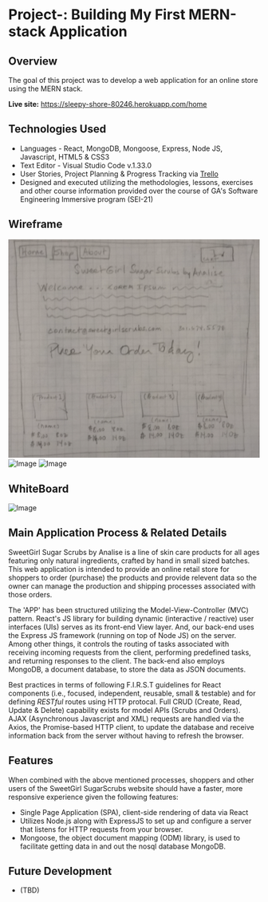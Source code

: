 # Project-: Building My First MERN-stack Application

## Overview

The goal of this project was to develop a web application for an online store using the MERN stack. 

**Live site:** <https://sleepy-shore-80246.herokuapp.com/home>

## Technologies Used

* Languages - React, MongoDB, Mongoose, Express, Node JS, Javascript, HTML5 & CSS3 
* Text Editor - Visual Studio Code v.1.33.0
* User Stories, Project Planning & Progress Tracking via [Trello](https://trello.com/invite/b/XwfQGkLd/b4c4dc0580791f20c35d674e2dd5a27a/ga-sei-21-project-3)
* Designed and executed utilizing the methodologies, lessons, exercises and other course information provided over the course of GA's Software Engineering Immersive program (SEI-21) 

## Wireframe
![Image](images/p3-homepage-wireframe.png)
![Image]()
![Image]()

## WhiteBoard
![Image]()

## Main Application Process & Related Details

SweetGirl Sugar Scrubs by Analise is a line of skin care products for all ages featuring only natural ingredients, crafted by hand in small sized batches. This web application is intended to provide an online retail store for shoppers to order (purchase) the products and provide relevent data so the owner can manage the production and shipping processes associated with those orders. 

The 'APP' has been structured utilizing the Model-View-Controller (MVC) pattern. React's JS library for building dynamic (interactive / reactive) user interfaces (UIs) serves as its front-end View layer.  And, our back-end uses the Express JS framework (running on top of Node JS) on the server.  Among other things, it controls the routing of tasks associated with receiving incoming requests from the client, performing predefined tasks, and returning responses to the client. The back-end also employs MongoDB, a document database, to store the data as JSON documents.


Best practices in terms of following F.I.R.S.T guidelines for React components (i.e., focused, independent, reusable, small & testable) and for defining _RESTful_ routes using HTTP protocal. Full CRUD (Create, Read, Update & Delete) capability exists for model APIs (Scrubs and Orders). AJAX (Asynchronous Javascript and XML) requests are handled via the Axios, the Promise-based HTTP client, to update the database and receive information back from the server without having to refresh the browser. 

## Features

When combined with the above mentioned processes, shoppers and other users of the SweetGirl SugarScrubs website should have a faster, more responsive experience given the following features: 

* Single Page Application (SPA), client-side rendering of data via React
* Utilizes Node.js along with ExpressJS to set up and configure a server that listens for HTTP requests from your browser.
* Mongoose, the object document mapping (ODM) library, is used to facilitate getting data in and out the nosql database MongoDB.

## Future Development

* (TBD)



 